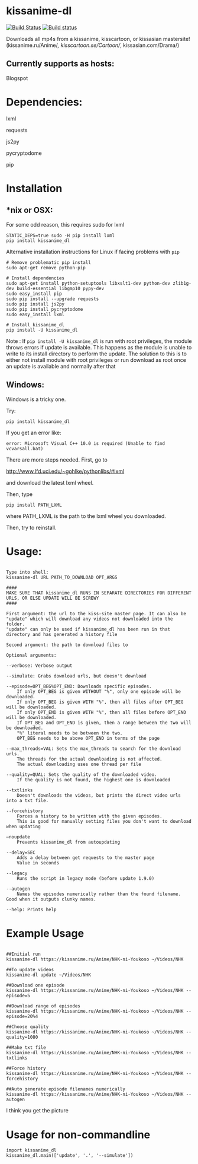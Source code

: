 # kissanime-dl

[![Build Status](https://travis-ci.org/wileyyugioh/kissanime_dl.svg?branch=master)](https://travis-ci.org/wileyyugioh/kissanime_dl)
[![Build status](https://ci.appveyor.com/api/projects/status/github/wileyyugioh/kissanime_dl?svg=true)](https://ci.appveyor.com/project/wileyyugioh/kissanime-dl)


Downloads all mp4s from a kissanime, kisscartoon, or kissasian mastersite!
(kissanime.ru/Anime/*, kisscartoon.se/Cartoon/*, kissasian.com/Drama/)

## Currently supports as hosts:

Blogspot


# Dependencies:
lxml

requests

js2py

pycryptodome

pip

# Installation
## *nix or OSX:

For some odd reason, this requires sudo for lxml
```
STATIC_DEPS=true sudo -H pip install lxml
pip install kissanime_dl
```

Alternative installation instructions for Linux if facing problems with  `pip`
```
# Remove problematic pip install
sudo apt-get remove python-pip

# Install dependencies
sudo apt-get install python-setuptools libxslt1-dev python-dev zlib1g-dev build-essential libgmp10 pypy-dev
sudo easy_install pip
sudo pip install --upgrade requests
sudo pip install js2py
sudo pip install pycryptodome
sudo easy_install lxml

# Install kissanime_dl
pip install -U kissanime_dl
```

Note :  If  `pip install -U kissanime_dl`  is run with root privileges,
        the module throws errors if update is available. This happens
        as the module is unable to write to its install directory to
        perform the update. The solution to this is to either not
        install module with root privileges or run download as root
        once an update is available and normally after that

## Windows:

Windows is a tricky one.

Try:
```
pip install kissanime_dl
```

If you get an error like:
```
error: Microsoft Visual C++ 10.0 is required (Unable to find vcvarsall.bat)
```

There are more steps needed. First, go to

http://www.lfd.uci.edu/~gohlke/pythonlibs/#lxml

and download the latest lxml wheel.

Then, type
```
pip install PATH_LXML
```
where PATH_LXML is the path to the lxml wheel you downloaded.

Then, try to reinstall.

# Usage:
```

Type into shell:
kissanime-dl URL PATH_TO_DOWNLOAD OPT_ARGS

####
MAKE SURE THAT kissanime_dl RUNS IN SEPARATE DIRECTORIES FOR DIFFERENT URLS, OR ELSE UPDATE WILL BE SCREWY
####

First argument: the url to the kiss-site master page. It can also be "update" which will download any videos not downloaded into the folder.
"update" can only be used if kissanime_dl has been run in that directory and has generated a history file

Second argument: the path to download files to

Optional arguments:

--verbose: Verbose output

--simulate: Grabs download urls, but doesn't download

--episode=OPT_BEG%OPT_END: Downloads specific episodes.
	If only OPT_BEG is given WITHOUT "%", only one episode will be downloaded.
	If only OPT_BEG is given WITH "%", then all files after OPT_BEG will be downloaded.
	If only OPT_END is given WITH "%", then all files before OPT_END will be downloaded.
	If OPT_BEG and OPT_END is given, then a range between the two will be downloaded.
	"%" literal needs to be between the two.
	OPT_BEG needs to be above OPT_END in terms of the page

--max_threads=VAL: Sets the max_threads to search for the download urls.
	The threads for the actual downloading is not affected.
	The actual downloading uses one thread per file

--quality=QUAL: Sets the quality of the downloaded video.
	If the quality is not found, the highest one is downloaded

--txtlinks
	Doesn't downloads the videos, but prints the direct video urls into a txt file.

--forcehistory
	Forces a history to be written with the given episodes.
	This is good for manually setting files you don't want to download when updating

—noupdate
	Prevents kissanime_dl from autoupdating

--delay=SEC
	Adds a delay between get requests to the master page
	Value in seconds

--legacy
   	Runs the script in legacy mode (before update 1.9.0)

--autogen
	Names the episodes numerically rather than the found filename. Good when it outputs clunky names.

--help: Prints help
```


# Example Usage
```

##Initial run
kissanime-dl https://kissanime.ru/Anime/NHK-ni-Youkoso ~/Videos/NHK

##To update videos
kissanime-dl update ~/Videos/NHK

##Download one episode
kissanime-dl https://kissanime.ru/Anime/NHK-ni-Youkoso ~/Videos/NHK --episode=5

##Download range of episodes
kissanime-dl https://kissanime.ru/Anime/NHK-ni-Youkoso ~/Videos/NHK --episode=20%4

##Choose quality
kissanime-dl https://kissanime.ru/Anime/NHK-ni-Youkoso ~/Videos/NHK --quality=1080

##Make txt file
kissanime-dl https://kissanime.ru/Anime/NHK-ni-Youkoso ~/Videos/NHK --txtlinks

##Force history
kissanime-dl https://kissanime.ru/Anime/NHK-ni-Youkoso ~/Videos/NHK --forcehistory

##Auto generate episode filenames numerically
kissanime-dl https://kissanime.ru/Anime/NHK-ni-Youkoso ~/Videos/NHK --autogen
```
I think you get the picture

# Usage for non-commandline
```
import kissanime_dl
kissanime_dl.main(['update', '.', '--simulate'])
```
